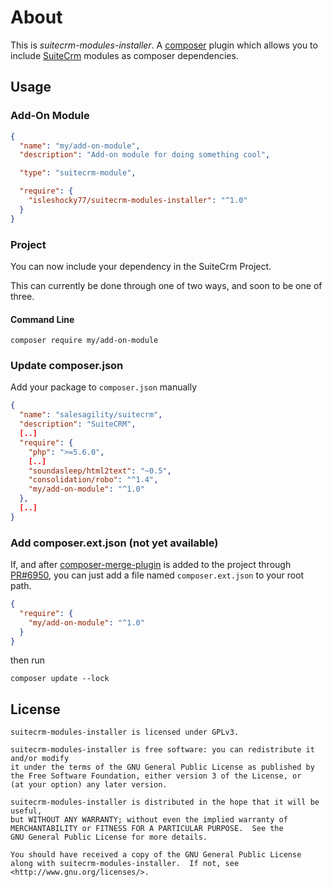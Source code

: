 # About #

This is _suitecrm-modules-installer_. 
A [composer] plugin which allows you to include [SuiteCrm] modules as composer dependencies.
 
## Usage ##

### Add-On Module

```json
{
  "name": "my/add-on-module",
  "description": "Add-on module for doing something cool",

  "type": "suitecrm-module",

  "require": {
    "isleshocky77/suitecrm-modules-installer": "^1.0"
  }
}
```

### Project

You can now include your dependency in the SuiteCrm Project. 

This can currently be done through one of two ways, and soon to be one of three.

#### Command Line

`composer require my/add-on-module`

### Update composer.json

Add your package to `composer.json` manually

```json
{
  "name": "salesagility/suitecrm",
  "description": "SuiteCRM",
  [..]
  "require": {
    "php": ">=5.6.0",
    [..]
    "soundasleep/html2text": "~0.5",
    "consolidation/robo": "^1.4",
    "my/add-on-module": "^1.0"
  },
  [..]
}
```

### Add composer.ext.json (not yet available)

If, and after [composer-merge-plugin] is added to the project through [PR#6950], you can just add a file named `composer.ext.json` to your root path.

```json
{
  "require": {
    "my/add-on-module": "^1.0"
  }
}
```

then run 

`composer update --lock`

## License ##

    suitecrm-modules-installer is licensed under GPLv3.

    suitecrm-modules-installer is free software: you can redistribute it and/or modify
    it under the terms of the GNU General Public License as published by
    the Free Software Foundation, either version 3 of the License, or
    (at your option) any later version.

    suitecrm-modules-installer is distributed in the hope that it will be useful,
    but WITHOUT ANY WARRANTY; without even the implied warranty of
    MERCHANTABILITY or FITNESS FOR A PARTICULAR PURPOSE.  See the
    GNU General Public License for more details.

    You should have received a copy of the GNU General Public License
    along with suitecrm-modules-installer.  If not, see <http://www.gnu.org/licenses/>.


[SuiteCrm]: https://suitecrm.com
[composer]: https://getcomposer.org
[composer-merge-plugin]:https://github.com/wikimedia/composer-merge-plugin
[PR#6950]:https://github.com/salesagility/SuiteCRM/pull/6976
